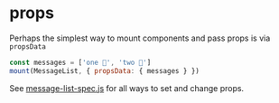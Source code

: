 # props

Perhaps the simplest way to mount components and pass props is via `propsData`

```js
const messages = ['one 🍎', 'two 🍌']
mount(MessageList, { propsData: { messages } })
```

See [message-list-spec.js](message-list-spec.js) for all ways to set and change props.
